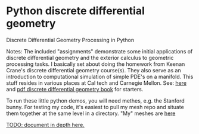 # Python discrete differential geometry

Discrete Differential Geometry Processing in Python

Notes:  The included "assignments" demonstrate some initial applications of discrete differential geometry and the exterior calculus to geometric processing tasks.  I basically set about doing the homework from Keenan Crane's discrete differential geometry course(s).  They also serve as an introduction to computational simulation of simple PDE's on a manifold.
This stuff resides in various places at Cal tech and Carnegie Mellon.  See:
[here](http://brickisland.net/cs177fa12/?p=272)
and 
[pdf discrete differential geometry book](https://www.cs.cmu.edu/~kmcrane/Projects/DDG/)
for starters.  

To run these little python demos, you will need methes, e.g. the Stanford bunny. 
For testing my code, it's easiest to pull my mesh repo and situate them together at the same level in a directory.
"My" meshes are [here](https://github.com/LukeMcCulloch/meshes.git)

[TODO: document in depth here.](https://python-discrete-differential-geometry.readthedocs.io/)
